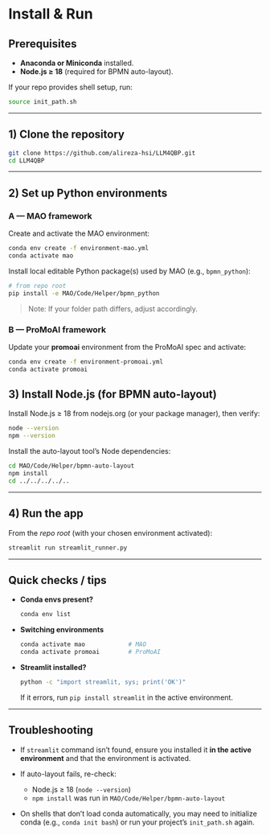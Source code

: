
# Install & Run

## Prerequisites

* **Anaconda or Miniconda** installed.
* **Node.js ≥ 18** (required for BPMN auto-layout).

If your repo provides shell setup, run:

```bash
source init_path.sh
```

---

## 1) Clone the repository

```bash
git clone https://github.com/alireza-hsi/LLM4QBP.git
cd LLM4QBP
```

---

## 2) Set up Python environments

### A — MAO framework

Create and activate the MAO environment:

```bash
conda env create -f environment-mao.yml
conda activate mao
```

Install local editable Python package(s) used by MAO (e.g., `bpmn_python`):

```bash
# from repo root
pip install -e MAO/Code/Helper/bpmn_python
```

> Note: If your folder path differs, adjust accordingly.

### B — ProMoAI framework

Update your **promoai** environment from the ProMoAI spec and activate:

```bash
conda env create -f environment-promoai.yml
conda activate promoai
```

## 3) Install Node.js (for BPMN auto-layout)

Install Node.js ≥ 18 from nodejs.org (or your package manager), then verify:

```bash
node --version
npm --version
```

Install the auto-layout tool’s Node dependencies:

```bash
cd MAO/Code/Helper/bpmn-auto-layout
npm install
cd ../../../../..
```

---

## 4) Run the app

From the *repo root* (with your chosen environment activated):

```bash
streamlit run streamlit_runner.py
```

---

## Quick checks / tips

* **Conda envs present?**

  ```bash
  conda env list
  ```
* **Switching environments**

  ```bash
  conda activate mao            # MAO
  conda activate promoai        # ProMoAI 
  ```
* **Streamlit installed?**

  ```bash
  python -c "import streamlit, sys; print('OK')"
  ```

  If it errors, run `pip install streamlit` in the active environment.

---

## Troubleshooting

* If `streamlit` command isn’t found, ensure you installed it **in the active environment** and that the environment is activated.
* If auto-layout fails, re-check:

  * Node.js ≥ 18 (`node --version`)
  * `npm install` was run in `MAO/Code/Helper/bpmn-auto-layout`
* On shells that don’t load conda automatically, you may need to initialize conda (e.g., `conda init bash`) or run your project’s `init_path.sh` again.


